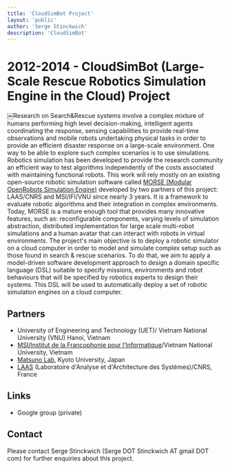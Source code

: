 ```yaml
---
title: 'CloudSimBot Project'
layout: 'public'
author: 'Serge Stinckwich'
description: 'CloudSimBot'
---
```

# 2012-2014 - CloudSimBot (Large-Scale Rescue Robotics Simulation Engine in the Cloud) Project

￼Research on Search&Rescue systems involve a complex mixture of humans performing high level decision-making, intelligent agents coordinating the response, sensing capabilities to provide real-time observations and mobile robots undertaking physical tasks in order to provide an efficient disaster response on a large-scale environment. One way to be able to explore such complex scenarios is to use simulations. Robotics simulation has been developed to provide the research community an efficient way to test algorithms independently of the costs associated with maintaining functional robots.This work will rely mostly on an existing open-source robotic simulation software called [MORSE (Modular OpenRobots Simulation Engine)](http://www.openrobots.org/wiki/morse/) developed by two partners of this project: LAAS/CNRS and MSI/IFI/VNU since nearly 3 years. It is a framework to evaluate robotic algorithms and their integration in complex environments. Today, MORSE is a mature enough tool that provides many innovative features, such as: reconfigurable components, varying levels of simulation abstraction, distributed implementation for large scale multi-robot simulations and a human avatar that can interact with robots in virtual environments.The project's main objective is to deploy a robotic simulator on a cloud computer in order to model and simulate complex setup such as those found in search & rescue scenarios. To do that, we aim to apply a model-driven software development approach to design a domain specific language (DSL) suitable to specify missions, environments and robot behaviours that will be specified by robotics experts to design their systems. This DSL will be used to automatically deploy a set of robotic simulation engines on a cloud computer.

## Partners

- University of Engineering and Technology (UET)/ Vietnam National University (VNU) Hanoi, Vietnam
- [MSI/Institut de la Francophonie pour l’Informatique](http://www.ifi.auf.org/)/Vietnam National University, Vietnam
- [Matsuno Lab](http://www.mechatronics.me.kyoto-u.ac.jp/), Kyoto University, Japan
- [LAAS](http://www.laas.fr/) (Laboratoire d'Analyse et d'Architecture des Systèmes)/CNRS, France

## Links
- Google group (private)

## Contact
Please contact Serge Stinckwich (Serge DOT Stinckwich AT gmail DOT com) for further enquiries about this project.
